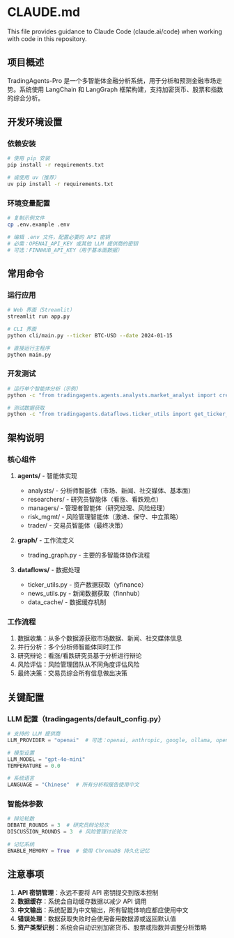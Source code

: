 # CLAUDE.md

This file provides guidance to Claude Code (claude.ai/code) when working with code in this repository.

## 项目概述

TradingAgents-Pro 是一个多智能体金融分析系统，用于分析和预测金融市场走势。系统使用 LangChain 和 LangGraph 框架构建，支持加密货币、股票和指数的综合分析。

## 开发环境设置

### 依赖安装
```bash
# 使用 pip 安装
pip install -r requirements.txt

# 或使用 uv（推荐）
uv pip install -r requirements.txt
```

### 环境变量配置
```bash
# 复制示例文件
cp .env.example .env

# 编辑 .env 文件，配置必要的 API 密钥
# 必需：OPENAI_API_KEY 或其他 LLM 提供商的密钥
# 可选：FINNHUB_API_KEY（用于基本面数据）
```

## 常用命令

### 运行应用
```bash
# Web 界面（Streamlit）
streamlit run app.py

# CLI 界面
python cli/main.py --ticker BTC-USD --date 2024-01-15

# 直接运行主程序
python main.py
```

### 开发测试
```bash
# 运行单个智能体分析（示例）
python -c "from tradingagents.agents.analysts.market_analyst import create_market_analyst; analyst = create_market_analyst(); print(analyst.invoke({'ticker': 'BTC-USD', 'date': '2024-01-15'}))"

# 测试数据获取
python -c "from tradingagents.dataflows.ticker_utils import get_ticker_data; print(get_ticker_data('BTC-USD', '2024-01-15'))"
```

## 架构说明

### 核心组件
1. **agents/** - 智能体实现
   - analysts/ - 分析师智能体（市场、新闻、社交媒体、基本面）
   - researchers/ - 研究员智能体（看涨、看跌观点）
   - managers/ - 管理者智能体（研究经理、风险经理）
   - risk_mgmt/ - 风险管理智能体（激进、保守、中立策略）
   - trader/ - 交易员智能体（最终决策）

2. **graph/** - 工作流定义
   - trading_graph.py - 主要的多智能体协作流程

3. **dataflows/** - 数据处理
   - ticker_utils.py - 资产数据获取（yfinance）
   - news_utils.py - 新闻数据获取（finnhub）
   - data_cache/ - 数据缓存机制

### 工作流程
1. 数据收集：从多个数据源获取市场数据、新闻、社交媒体信息
2. 并行分析：多个分析师智能体同时工作
3. 研究辩论：看涨/看跌研究员基于分析进行辩论
4. 风险评估：风险管理团队从不同角度评估风险
5. 最终决策：交易员综合所有信息做出决策

## 关键配置

### LLM 配置（tradingagents/default_config.py）
```python
# 支持的 LLM 提供商
LLM_PROVIDER = "openai"  # 可选：openai, anthropic, google, ollama, openai_compatible

# 模型设置
LLM_MODEL = "gpt-4o-mini"
TEMPERATURE = 0.0

# 系统语言
LANGUAGE = "Chinese"  # 所有分析和报告使用中文
```

### 智能体参数
```python
# 辩论轮数
DEBATE_ROUNDS = 3  # 研究员辩论轮次
DISCUSSION_ROUNDS = 3  # 风险管理讨论轮次

# 记忆系统
ENABLE_MEMORY = True  # 使用 ChromaDB 持久化记忆
```

## 注意事项

1. **API 密钥管理**：永远不要将 API 密钥提交到版本控制
2. **数据缓存**：系统会自动缓存数据以减少 API 调用
3. **中文输出**：系统配置为中文输出，所有智能体响应都应使用中文
4. **错误处理**：数据获取失败时会使用备用数据源或返回默认值
5. **资产类型识别**：系统会自动识别加密货币、股票或指数并调整分析策略